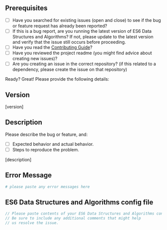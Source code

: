## Prerequisites

- [ ] Have you searched for existing issues (open and close) to see if the bug or feature request has already been reported?
- [ ] If this is a bug report, are you running the latest version of ES6 Data Structures and Algorithms? If not, please update to the latest version and verify that the issue still occurs before proceeding.
- [ ] Have you read the [Contributing Guide](docs/CONTRIBUTING.md)?
- [ ] Have you reviewed the project readme (you might find advice about creating new issues)?
- [ ] Are you creating an issue in the correct repository? (if this related to a dependency, please create the issue on that repository)

Ready? Great! Please provide the following details:

## Version

[version]

## Description

Please describe the bug or feature, and:

- [ ] Expected behavior and actual behavior.
- [ ] Steps to reproduce the problem.

[description]

## Error Message

```sh
# please paste any error messages here
```

## ES6 Data Structures and Algorithms config file

```js
// Please paste contents of your ES6 Data Structures and Algorithms config file here, or in a gist.
// Be sure to include any additional comments that might help
// us resolve the issue.
```
